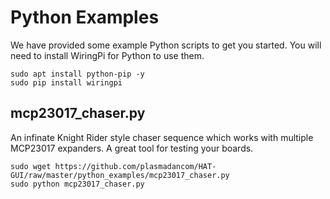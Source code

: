 # Python Examples

We have provided some example Python scripts to get you started. You will need to install WiringPi for Python to use them.

```
sudo apt install python-pip -y
sudo pip install wiringpi
```


## mcp23017_chaser.py

An infinate Knight Rider style chaser sequence which works with multiple MCP23017 expanders. A great tool for testing your boards.

```
sudo wget https://github.com/plasmadancom/HAT-GUI/raw/master/python_examples/mcp23017_chaser.py
sudo python mcp23017_chaser.py
```
